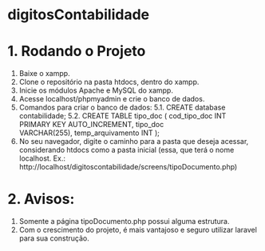 # digitosContabilidade

# 1. Rodando o Projeto

1. Baixe o xampp.
2. Clone o repositório na pasta htdocs, dentro do xampp.
3. Inicie os módulos Apache e MySQL do xampp.
4. Acesse localhost/phpmyadmin e crie o banco de dados.
5. Comandos para criar o banco de dados:
   5.1. CREATE database contabilidade;
   5.2. CREATE TABLE tipo_doc ( cod_tipo_doc INT PRIMARY KEY AUTO_INCREMENT, tipo_doc VARCHAR(255), temp_arquivamento INT );
6. No seu navegador, digite o caminho para a pasta que deseja acessar, considerando htdocs como a pasta inicial (essa, que terá o nome localhost. Ex.: http://localhost/digitoscontabilidade/screens/tipoDocumento.php)

# 2. Avisos:

1. Somente a página tipoDocumento.php possui alguma estrutura.
2. Com o crescimento do projeto, é mais vantajoso e seguro utilizar laravel para sua construção.
